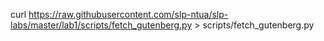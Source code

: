 curl https://raw.githubusercontent.com/slp-ntua/slp-labs/master/lab1/scripts/fetch_gutenberg.py > scripts/fetch_gutenberg.py